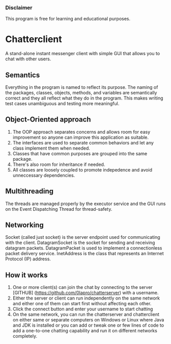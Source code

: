 ### Disclaimer
This program is free for learning and educational purposes. 

# Chatterclient
A stand-alone instant messenger client with simple GUI that allows you to chat with other users.

## Semantics
Everything in the program is named to reflect its purpose. The naming of the packages, classes, objects, methods, and variables are semantically correct and they all reflect what they do in the program. This makes writing test cases unambiguous and testing more meaningful.

## Object-Oriented approach
1. The OOP approach separates concerns and allows room for easy improvement so anyone can improve this application as suitable.
2. The interfaces are used to separate common behaviors and let any class implement them when needed.
3. Classes that have common purposes are grouped into the same package.
4. There's also room for inheritance if needed.
5. All classes are loosely coupled to promote indepedence and avoid unneccessary dependencies.

## Multithreading
The threads are managed properly by the executor service and the GUI runs on the Event Dispatching Thread for thread-safety.

## Networking
Socket (called just socket) is the server endpoint used for communicating with the client.
DatagramSocket is the socket for sending and receiving datagram packets.
DatagramPacket is used to implement a connectionless packet delivery service.
InetAddress is the class that represents an Internet Protocol (IP) address.

## How it works
1. One or more client(s)  can join the chat by connecting to the server [GITHUB] (https://github.com/0lapro/chatterserver) with a username.
2. Either the server or client can run independently on the same network and either one of them can start first without affecting each other.
3. Click the connect button and enter your username to start chatting
4. On the same network, you can run the chatterserver and chatterclient on either same or separate computers on Windows or Linux where Java and JDK is installed or you can add or tweak one or few lines of code to add a one-to-one chatting capability and run it on different networks completely.



